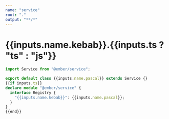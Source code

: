 ```yaml
---
name: "service"
root: "."
output: "**/*"
---
```


# {{inputs.name.kebab}}.{{inputs.ts ? "ts" : "js"}}

```ts
import Service from "@ember/service";

export default class {{inputs.name.pascal}} extends Service {}
{{if inputs.ts}}
declare module "@ember/service" {
  interface Registry {
    "{{inputs.name.kebab}}": {{inputs.name.pascal}};
  }
}
{{end}}
```
